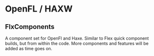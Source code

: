 # OpenFL / HAXW

## FlxComponents

A component set for OpenFl and Haxe.  Similar to Flex quick component builds, but from within the code.  More components and features will be added as time goes on.
